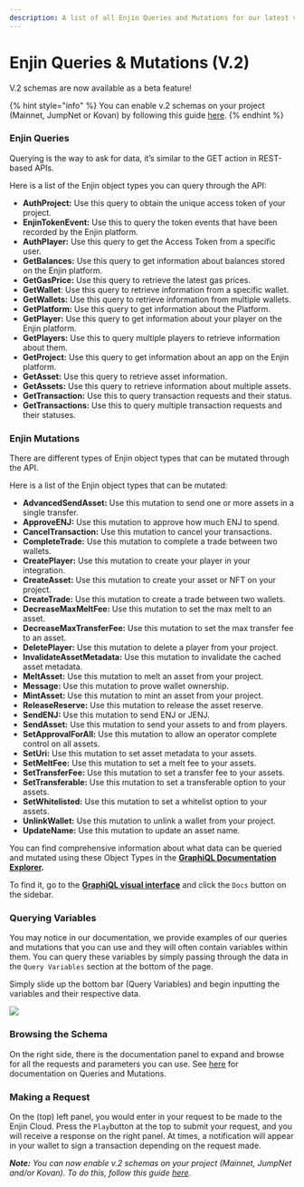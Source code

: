 ```yaml
---
description: A list of all Enjin Queries and Mutations for our latest v.2 schemas
---
```


# Enjin Queries & Mutations (V.2)

V.2 schemas are now available as a beta feature!

{% hint style="info" %}
You can enable v.2 schemas on your project (Mainnet, JumpNet or Kovan) by following this guide [here](https://enjin.io/help/v2-schemas-beta-release).&#x20;
{% endhint %}

### Enjin Queries

Querying is the way to ask for data, it’s similar to the GET action in REST-based APIs.

Here is a list of the Enjin object types you can query through the API:

* **AuthProject:** Use this query to obtain the unique access token of your project.
* **EnjinTokenEvent:** Use this to query the token events that have been recorded by the Enjin platform.
* **AuthPlayer:** Use this query to get the Access Token from a specific user.
* **GetBalances:** Use this query to get information about balances stored on the Enjin platform.
* **GetGasPrice:** Use this query to retrieve the latest gas prices.
* **GetWallet**: Use this query to retrieve information from a specific wallet.
* **GetWallets:** Use this query to retrieve information from multiple wallets.
* **GetPlatform:** Use this query to get information about the Platform.
* **GetPlayer:** Use this query to get information about your player on the Enjin platform.
* **GetPlayers:** Use this to query multiple players to retrieve information about them.
* **GetProject:** Use this query to get information about an app on the Enjin platform.
* **GetAsset:** Use this query to retrieve asset information.
* **GetAssets:** Use this query to retrieve information about multiple assets.
* **GetTransaction:** Use this to query transaction requests and their status.
* **GetTransactions:** Use this to query multiple transaction requests and their statuses.&#x20;

### Enjin Mutations

There are different types of Enjin object types that can be mutated through the API.

Here is a list of the Enjin object types that can be mutated:

* **AdvancedSendAsset:** Use this mutation to send one or more assets in a single transfer.
* **ApproveENJ:** Use this mutation to approve how much ENJ to spend.
* **CancelTransaction:** Use this mutation to cancel your transactions.
* **CompleteTrade:** Use this mutation to complete a trade between two wallets.
* **CreatePlayer:** Use this mutation to create your player in your integration.
* **CreateAsset:** Use this mutation to create your asset or NFT on your project.
* **CreateTrade:** Use this mutation to create a trade between two wallets.
* **DecreaseMaxMeltFee:** Use this mutation to set the max melt to an asset.
* **DecreaseMaxTransferFee:** Use this mutation to set the max transfer fee to an asset.
* **DeletePlayer:** Use this mutation to delete a player from your project.
* **InvalidateAssetMetadata:** Use this mutation to invalidate the cached asset metadata.
* **MeltAsset:** Use this mutation to melt an asset from your project.
* **Message:** Use this mutation to prove wallet ownership.
* **MintAsset:** Use this mutation to mint an asset from your project.
* **ReleaseReserve:** Use this mutation to release the asset reserve.&#x20;
* **SendENJ:** Use this mutation to send ENJ or JENJ.
* **SendAsset:** Use this mutation to send your assets to and from players.
* **SetApprovalForAll:** Use this mutation to allow an operator complete control on all assets.
* **SetUri:** Use this mutation to set asset metadata to your assets.
* **SetMeltFee:** Use this mutation to set a melt fee to your assets.
* **SetTransferFee:** Use this mutation to set a transfer fee to your assets.
* **SetTransferable:** Use this mutation to set a transferable option to your assets.
* **SetWhitelisted:** Use this mutation to set a whitelist option to your assets.
* **UnlinkWallet:** Use this mutation to unlink a wallet from your project.
* **UpdateName:** Use this mutation to update an asset name.&#x20;

You can find comprehensive information about what data can be queried and mutated using these Object Types in the [**GraphiQL Documentation Explorer**](https://jumpnet.cloud.enjin.io/graphql/playground)**.**

To find it, go to the [**GraphiQL visual interface**](https://jumpnet.cloud.enjin.io/graphql/playground) and click the `Docs` button on the sidebar.

### Querying Variables

You may notice in our documentation, we provide examples of our queries and mutations that you can use and they will often contain variables within them. You can query these variables by simply passing through the data in the `Query Variables` section at the bottom of the page.

Simply slide up the bottom bar (Query Variables) and begin inputting the variables and their respective data.

![](<../../.gitbook/assets/image (2).png>)

### Browsing the Schema

On the right side, there is the documentation panel to expand and browse for all the requests and parameters you can use. See [here](https://graphql.org/learn/queries/) for documentation on Queries and Mutations.&#x20;

### Making a Request

On the (top) left panel, you would enter in your request to be made to the Enjin Cloud. Press the `Play`button at the top to submit your request, and you will receive a response on the right panel. At times, a notification will appear in your wallet to sign a transaction depending on the request made.

_**Note:** You can now enable v.2 schemas on your project (Mainnet, JumpNet and/or Kovan). To do this, follow this guide_ [_here_](https://enjin.io/help/v2-schemas-beta-release)_._
